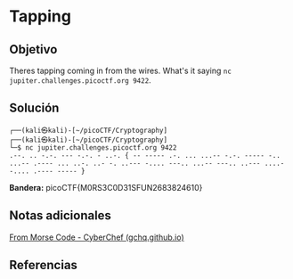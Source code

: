 # Tapping
## Objetivo

Theres tapping coming in from the wires. What's it saying `nc jupiter.challenges.picoctf.org 9422`.
## Solución

```shell
┌──(kali㉿kali)-[~/picoCTF/Cryptography]
┌──(kali㉿kali)-[~/picoCTF/Cryptography]
└─$ nc jupiter.challenges.picoctf.org 9422
.--. .. -.-. --- -.-. - ..-. { -- ----- .-. ... ...-- -.-. ----- -.. ...-- .---- ... ..-. ..- -. ..--- -.... ---.. ...-- ---.. ..--- ....- -.... .---- ----- } 
```

**Bandera:** picoCTF{M0RS3C0D31SFUN2683824610}  
## Notas adicionales

[From Morse Code - CyberChef (gchq.github.io)](https://gchq.github.io/CyberChef/#recipe=From_Morse_Code('Space','Line%20feed')&input=Li0tLiAuLiAtLi0uIC0tLSAtLi0uIC0gLi4tLiB7IC0tIC0tLS0tIC4tLiAuLi4gLi4uLS0gLS4tLiAtLS0tLSAtLi4gLi4uLS0gLi0tLS0gLi4uIC4uLS4gLi4tIC0uIC4uLS0tIC0uLi4uIC0tLS4uIC4uLi0tIC0tLS4uIC4uLS0tIC4uLi4tIC0uLi4uIC4tLS0tIC0tLS0tIH0gDQoK)
## Referencias